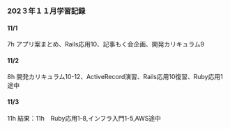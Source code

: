 ### 202３年１１月学習記録

#### 11/1
7h
アプリ案まとめ、Rails応用10、記事もく会企画、開発カリキュラム9

#### 11/2
8h
開発カリキュラム10-12、ActiveRecord演習、Rails応用10復習、Ruby応用1途中

#### 11/3
11h
結果：11h　Ruby応用1-8,インフラ入門1-5,AWS途中